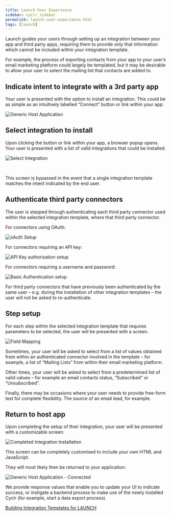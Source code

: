 ```yaml
---
title: Launch User Experience
sidebar: cyclr_sidebar
permalink: launch-user-experience.html
tags: [launch]
---
```


Launch guides your users through setting up an integration between your app and third party apps, requiring them to provide only that information which cannot be included within your integration template.

For example, the process of exporting contacts from your app to your user’s email marketing platform could largely be templated, but it may be desirable to allow your user to select the mailing list that contacts are added to.

Indicate intent to integrate with a 3rd party app
-------------------------------------------------

Your user is presented with the option to install an integration. This could be as simple as an intuitively labelled “Connect” button or link within your app:

![Generic Host Application](./images/generic-host-app.png)

Select integration to install
-----------------------------

Upon clicking the button or link within your app, a browser popup opens. Your user is presented with a list of valid integrations that could be installed.

  
![Select Integration](./images/select-integration.png)

 

This screen is bypassed in the event that a single integration template matches the intent indicated by the end user.

Authenticate third party connectors
-----------------------------------

The user is stepped through authenticating each third party connector used within the selected integration template, where that third party connector.

For connectors using OAuth:

  
![oAuth Setup](./images/auth-oauth.png)

  
For connectors requiring an API key:

  
![API Key authorisation setup](./images/auth-apikey.png)

  
For connectors requiring a username and password:

  
![Basic Authentication setup](./images/auth-basic.png)

  
For third party connectors that have previously been authenticated by the same user – e.g. during the installation of other integration templates – the user will not be asked to re-authenticate.

Step setup
----------

For each step within the selected integration template that requires parameters to be selected, the user will be presented with a screen.

  
![Field Mapping](./images/launch-field-mapping.png)

  
Sometimes, your user will be asked to select from a list of values obtained from within an authenticated connector involved in the template – for example, a list of “Mailing Lists” from within their email marketing platform.

Other times, your user will be asked to select from a predetermined list of valid values – for example an email contacts status, “Subscribed” or “Unsubscribed”.

Finally, there may be occasions where your user needs to provide free-form text for complete flexibility. The source of an email lead, for example.

Return to host app
------------------

Upon completing the setup of their integration, your user will be presented with a customizable screen:

  
![Completed Integration Installation](./images/completed-installation.png)

  
This screen can be completely customised to include your own HTML and JavaScript.

They will most likely then be returned to your application:

  
![Generic Host Application - Connected](./generic-host-app-connected.png)

  
We provide response values that enable you to update your UI to indicate success, or instigate a backend process to make use of the newly installed Cyclr (for example, start a data export process).

[Building Integration Templates for LAUNCH](./building-integration-templates-launch)